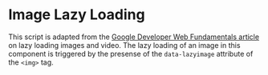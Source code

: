 # Image Lazy Loading

This script is adapted from the [Google Developer Web Fundamentals article](https://developers.google.com/web/fundamentals/performance/lazy-loading-guidance/images-and-video) on lazy loading images and video. The lazy loading of an image in this component is triggered by the presense of the `data-lazyimage` attribute of the `<img>` tag.